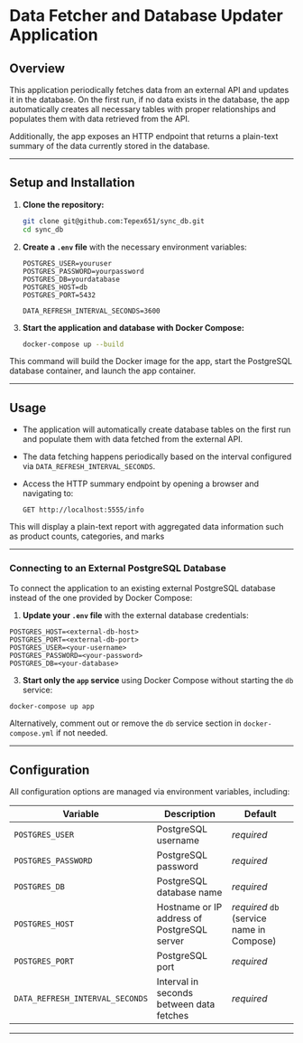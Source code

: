 # Data Fetcher and Database Updater Application

## Overview

This application periodically fetches data from an external API and updates it in the database. On the first run, if no data exists in the database, the app automatically creates all necessary tables with proper relationships and populates them with data retrieved from the API.

Additionally, the app exposes an HTTP endpoint that returns a plain-text summary of the data currently stored in the database.

---

## Setup and Installation

1. **Clone the repository:**

    ```bash
    git clone git@github.com:Tepex651/sync_db.git
    cd sync_db
    ```

2. **Create a `.env` file** with the necessary environment variables:

    ```env
    POSTGRES_USER=youruser
    POSTGRES_PASSWORD=yourpassword
    POSTGRES_DB=yourdatabase
    POSTGRES_HOST=db
    POSTGRES_PORT=5432

    DATA_REFRESH_INTERVAL_SECONDS=3600
    ```

3. **Start the application and database with Docker Compose:**

    ```bash
    docker-compose up --build
    ```

This command will build the Docker image for the app, start the PostgreSQL database container, and launch the app container.

---

## Usage

- The application will automatically create database tables on the first run and populate them with data fetched from the external API.  
- The data fetching happens periodically based on the interval configured via `DATA_REFRESH_INTERVAL_SECONDS`.  
- Access the HTTP summary endpoint by opening a browser and navigating to:

    ```
    GET http://localhost:5555/info
    ```

This will display a plain-text report with aggregated data information such as product counts, categories, and marks

---

### Connecting to an External PostgreSQL Database

To connect the application to an existing external PostgreSQL database instead of the one provided by Docker Compose:

1. **Update your `.env` file** with the external database credentials:

  ```env
  POSTGRES_HOST=<external-db-host>
  POSTGRES_PORT=<external-db-port>
  POSTGRES_USER=<your-username>
  POSTGRES_PASSWORD=<your-password>
  POSTGRES_DB=<your-database>
  ```

3. **Start only the `app` service** using Docker Compose without starting the `db` service:

  ```bash
  docker-compose up app
  ```

Alternatively, comment out or remove the `db` service section in `docker-compose.yml` if not needed.

---

## Configuration

All configuration options are managed via environment variables, including:

| Variable                   | Description                                  | Default                          |
|----------------------------|----------------------------------------------|---------------------------------|
| `POSTGRES_USER`            | PostgreSQL username                          | *required*                      |
| `POSTGRES_PASSWORD`        | PostgreSQL password                          | *required*                      |
| `POSTGRES_DB`              | PostgreSQL database name                     | *required*                      |
| `POSTGRES_HOST`            | Hostname or IP address of PostgreSQL server | *required* `db` (service name in Compose)  |
| `POSTGRES_PORT`            | PostgreSQL port                              | *required*                          |
| `DATA_REFRESH_INTERVAL_SECONDS` | Interval in seconds between data fetches | *required*                |

---

